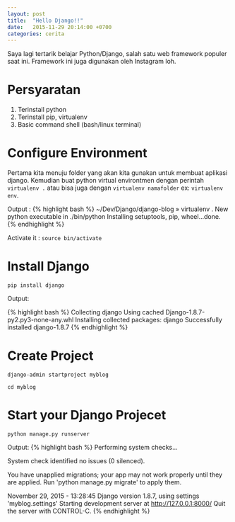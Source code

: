 ```yaml
---
layout: post
title:  "Hello Django!!"
date:   2015-11-29 20:14:00 +0700
categories: cerita
---
```


Saya lagi tertarik belajar Python/Django, salah satu web framework populer saat ini. Framework ini juga digunakan oleh Instagram loh. 

Persyaratan
===========
1. Terinstall python
2. Terinstall pip, virtualenv
3. Basic command shell (bash/linux terminal)

Configure Environment
=====================
Pertama kita menuju folder yang akan kita gunakan untuk membuat aplikasi django. Kemudian buat python virtual environtmen dengan perintah `virtualenv .` atau bisa juga dengan `virtualenv namafolder` ex: `virtualenv env`.

Output :
{% highlight bash %}
~/Dev/Django/django-blog » virtualenv .
New python executable in ./bin/python
Installing setuptools, pip, wheel...done.
{% endhighlight %}

Activate it :
`source bin/activate`

Install Django
==============

`pip install django`

Output:

{% highlight bash %}
Collecting django
  Using cached Django-1.8.7-py2.py3-none-any.whl
Installing collected packages: django
Successfully installed django-1.8.7
{% endhighlight %}

Create Project
==============

`django-admin startproject myblog`

`cd myblog`

Start your Django Projecet
==========================
`python manage.py runserver`

Output:
{% highlight bash %}
Performing system checks...

System check identified no issues (0 silenced).

You have unapplied migrations; your app may not work properly until they are applied.
Run 'python manage.py migrate' to apply them.

November 29, 2015 - 13:28:45
Django version 1.8.7, using settings 'myblog.settings'
Starting development server at http://127.0.0.1:8000/
Quit the server with CONTROL-C.
{% endhighlight %}
